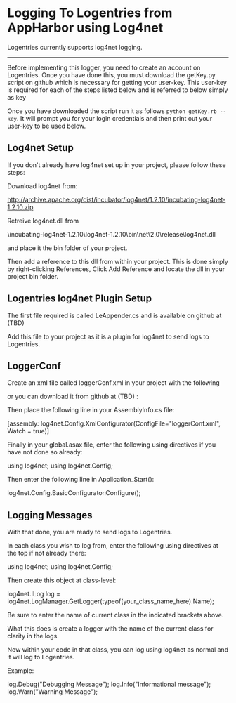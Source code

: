 Logging To Logentries from AppHarbor using Log4net
========================================================

Logentries currently supports log4net logging.

--------------------------------------------------------------

Before implementing this logger, you need to create an account on Logentries.
Once you have done this, you must download the getKey.py script on github which
is necessary for getting your user-key.  This user-key is required for each of
the steps listed below and is referred to below simply as key

Once you have downloaded the script run it as follows `python getKey.rb --key`.
It will prompt you for your login credentials and then print out your user-key
to be used below.

Log4net Setup
------------------

If you don't already have log4net set up in your project, please follow these
steps:

Download log4net from:

http://archive.apache.org/dist/incubator/log4net/1.2.10/incubating-log4net-1.2.10.zip

Retreive log4net.dll from 

\incubating-log4net-1.2.10\log4net-1.2.10\bin\net\2.0\release\log4net.dll

and place it the bin folder of your project.

Then add a reference to this dll from within your project. This is done simply
by right-clicking References, Click Add Reference and locate the dll in your
project bin folder.

Logentries log4net Plugin Setup
--------------------------------

The first file required is called LeAppender.cs and is available on github at
(TBD)

Add this file to your project as it is a plugin for log4net to send logs to
Logentries.

LoggerConf
------------------

Create an xml file called loggerConf.xml in your project with the following

or you can download it from github at (TBD) :

<?xml version="1.0"?>
  <log4net>
    <appender name="LeAppender" type="log4net.Appender.LeAppender">
      <Key value="ac3dc54c-2084-4c00-9792-2de17e0043bc" />
      <Location value="localhost6/officialCheck.log" />
      <layout type="log4net.Layout.PatternLayout">
        <param name="ConversionPattern" value="%d{ddd MMM dd HH:mm:ss zzz yyyy} %: %level%, %m" />
      </layout>
    </appender>
    <root>
      <level value="ALL" />
      <appender-ref ref="LeAppender" />
    </root>
  </log4net>

Then place the following line in your AssemblyInfo.cs file:

[assembly: log4net.Config.XmlConfigurator(ConfigFile="loggerConf.xml", Watch = true)]

Finally in your global.asax file, enter the following using directives if you have not
done so already:

using log4net;
using log4net.Config;

Then enter the following line in Application_Start():

log4net.Config.BasicConfigurator.Configure();

Logging Messages
----------------

With that done, you are ready to send logs to Logentries.

In each class you wish to log from, enter the following using directives at the top if not already there:

using log4net;
using log4net.Config;

Then create this object at class-level:

log4net.ILog log = log4net.LogManager.GetLogger(typeof(your_class_name_here).Name);

Be sure to enter the name of current class in the indicated brackets above.

What this does is create a logger with the name of the current class for
clarity in the logs.

Now within your code in that class, you can log using log4net as normal and it
will log to Logentries.

Example:

log.Debug("Debugging Message");
log.Info("Informational message");
log.Warn("Warning Message");

